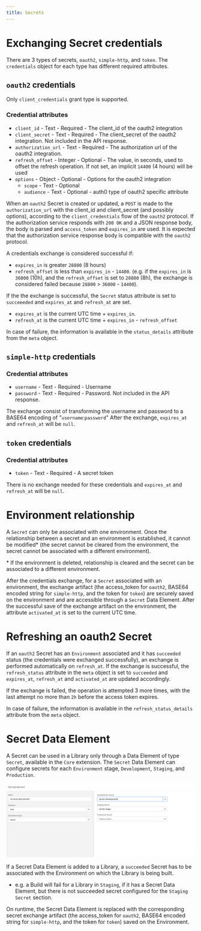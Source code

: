 ```yaml
---
title: Secrets
---
```


# Exchanging Secret credentials

There are 3 types of secrets, `oauth2`, `simple-http`, and `token`. The `credentials` object for each type has different required attributes.

## `oauth2` credentials

Only `client_credentials` grant type is supported.

### Credential attributes
- `client_id` - Text - Required - The client_id of the oauth2 integration
- `client_secret` - Text - Required - The client_secret of the oauth2 integration. Not included in the API response.
- `authorization_url` - Text - Required - The authorization url of the oauth2 integration.
- `refresh_offset` - Integer - Optional - The value, in seconds, used to offset the refresh operation. If not set, an implicit `14400` (4 hours) will be used
- `options` - Object - Optional - Options for the oauth2 integration
    - `scope` - Text - Optional
    - `audience` - Text - Optional - auth0 type of oauth2 specific attribute

When an `oauth2` Secret is created or updated, a `POST` is made to the `authorization_url` with the client_id and client_secret (and possibly options), according to the `client_credentials` flow of the `oauth2` protocol. 
If the authorization service responds with `200 OK` and a JSON response body, the body is parsed and `access_token` and `expires_in` are used.
It is expected that the authorization service response body is compatible with the `oauth2` protocol.

A credentials exchange is considered successful if:
- `expires_in` is greater `28800` (8 hours)
- `refresh_offset` is less than `expires_in` - `14400`. (e.g. if the `expires_in` is `36000` (10h), and the `refresh_offset` is set to `28800` (8h), the exchange is considered failed because `28800` > `36000` - `14400`).

If the the exchange is successful, the `Secret` status attribute is set to `succeeeded` and `expires_at` and `refresh_at` are set. 
- `expires_at` is the current UTC time + `expires_in`.
- `refresh_at` is the current UTC time + `expires_in` - `refresh_offset`

In case of failure, the information is available in the `status_details` attribute from the `meta` object.

## `simple-http` credentials

### Credential attributes
- `username` - Text - Required - Username
- `password` - Text - Required - Password. Not included in the API response.

The exchange consist of transforming the username and password to a BASE64 encoding of "`username`:`password`"
After the exchange, `expires_at` and `refresh_at` will be `null`.

## `token` credentials

### Credential attributes
- `token` - Text - Required - A secret token

There is no exchange needed for these credentials and `expires_at` and `refresh_at` will be `null`.

# Environment relationship

A `Secret` can only be associated with one environment. Once the relationship between a secret and an environment is established, it cannot be modified* (the secret cannot be cleared from the environment, the secret cannot be associated with a different environment).

\* If the environment is deleted, relationship is cleared and the secret can be associated to a different environment.  

After the credentials exchange, for a `Secret` associated with an environment, the exchange artifact (the access_token for `oauth2`, BASE64 encoded string for `simple-http`, and the token for `token`) are securely saved on the environment and are accessible through a `Secret` Data Element.
After the successful save of the exchange artifact on the environment, the attribute `activated_at` is set to the current UTC time.

# Refreshing an oauth2 Secret

If an `oauth2` Secret has an `Environment` associated and it has `succeeded` status (the credentials were exchanged successfully), an exchange is performed automatically on `refresh_at`.
If the exchange is successful, the `refresh_status` attribute in the `meta` object is set to `succeeded` and `expires_at`, `refresh_at` and `activated_at` are updated accordingly.

If the exchange is failed, the operation is attempted 3 more times, with the last attempt no more than `2h` before the access token expires.

In case of failure, the information is available in the `refresh_status_details` attribute from the `meta` object. 

# Secret Data Element

A Secret can be used in a Library only through a Data Element of type `Secret`, available in the `Core` extension.
The `Secret` Data Element can configure secrets for each `Environment` stage, `Development`, `Staging`, and `Production`.

![](/images/secrets/secret-data-element.png)

If a Secret Data Element is added to a Library, a `succeeded` Secret has to be associated with the Environment on which the Library is being built.
- e.g. a Build will fail for a Library in `Staging`, if it has a Secret Data Element, but there is not succeeded secret configured for the `Staging Secret` section.

On runtime, the Secret Data Element is replaced with the corresponding secret exchange artifact (the access_token for `oauth2`, BASE64 encoded string for `simple-http`, and the token for `token`) saved on the Environment. 
